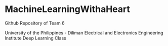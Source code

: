 # MachineLearningWithaHeart

Github Repository of Team 6

University of the Philippines - Diliman
Electrical and Electronics Engineering Institute 
Deep Learning Class
